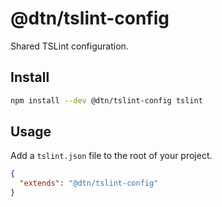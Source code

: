 # @dtn/tslint-config

Shared TSLint configuration.

## Install

```sh
npm install --dev @dtn/tslint-config tslint
```

## Usage

Add a `tslint.json` file to the root of your project.

```json
{
  "extends": "@dtn/tslint-config"
}
```
